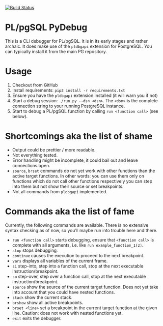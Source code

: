 [![Build Status](https://travis-ci.org/sdressler/plpgsql-pydebug.svg?branch=main)](https://travis-ci.org/sdressler/plpgsql-pydebug)

# PL/pgSQL PyDebug

This is a CLI debugger for PL/pgSQL. It is in its early stages and rather
archaic. It does make use of the `pldbgapi` extension for PostgreSQL. You can
typically install it from the main PG repository.

# Usage

1. Checkout from GitHub
2. Install requirements: `pip3 install -r requirements.txt`
3. Ensure you have the `pldbgapi` extension installed (it will warn you if not)
4. Start a debug session: `./run.py --dsn <dsn>`. The `<dsn>` is the complete
   connection string to your running PostgreSQL instance.
5. Start to debug a PL/pgSQL function by calling `run <function call>` (see below).

# Shortcomings aka the list of shame

* Output could be prettier / more readable.
* Not everything tested.
* Error handling might be incomplete, it could bail out and leave connections open.
* `source`, `brset` commands do not yet work with other functions than the
  active target functions. In other words: you can use them only on functions
  which do not call other functions respectively you can step into them but
  not show their source or set breakpoints.
* Not all commands from `pldbgapi` implemented.

# Commands aka the list of fame

Currently, the following commands are available. There is no extensive syntax
checking as of now, so you'll maybe run into trouble here and there.

* `run <function call>` starts debugging, ensure that `<function call>` is
  complete with all arguments, i.e. like `run example_function_1(2)`.
* `stop` stops debugging.
* `continue` causes the execution to proceed to the next breakpoint.
* `vars` displays all variables of the current frame.
* `si` step-into, step into a function call, stop at the next executable instruction/breakpoint.
* `so` step-over, step over a function call, stop at the next executable instruction/breakpoint.
* `source` show the source of the current target function. Does not yet take
  into account that you could have nested functions.
* `stack` show the current stack.
* `brshow` show all active breakpoints.
* `brset <line>` set a breakpoint in the current target function at the given
  line. Caution: does not work with nested functions yet.
* `exit` exits the debugger.
